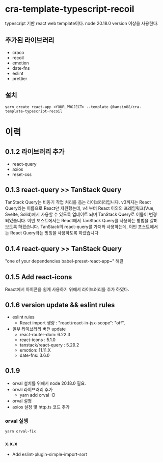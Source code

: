 # cra-template-typescript-recoil

typescript 기반 react web template이다.
node 20.18.0 version 이상을 사용한다.

## 추가된 라이브러리

- craco
- recoil
- emotion
- date-fns
- eslint
- prettier

## 설치

```
yarn create react-app <YOUR_PROJECT> --template @kansin88/cra-template-typescript-recoil
```

# 이력

## 0.1.2 라이브러리 추가

- react-query
- axios
- reset-css

## 0.1.3 react-query >> TanStack Query

TanStack Query는 비동기 작업 처리를 돕는 라이브러리입니다. v3까지는 React Query라는 이름으로 React만 지원했는데, v4 부터 React 이외의 프레임워크(Vue, Svelte, Solid)에서 사용할 수 있도록 업데이트 되며 TanStack Query로 이름이 변경되었습니다. 이번 포스트에서는 React에서 TanStack Query를 사용하는 방법을 살펴보도록 하겠습니다. TanStack의 react-query를 가져와 사용하는데, 이번 포스트에서는 React Query라는 명칭을 사용하도록 하겠습니다

## 0.1.4 react-query >> TanStack Query

"one of your dependencies babel-preset-react-app~" 해결

## 0.1.5 Add react-icons

React에서 아이콘을 쉽게 사용하기 위해서 라이브러리를 추가 하였다.

## 0.1.6 version update && eslint rules

- eslint rules
  - React import 생량 : "react/react-in-jsx-scope": "off",
- 일부 라이브러리 버전 update
  - react-router-dom: 6.22.3
  - react-icons : 5.1.0
  - tanstack/react-query : 5.29.2
  - emotion: 11.11.X
  - date-fns: 3.6.0

## 0.1.9

- orval 설치를 위해서 node 20.18.0 필요.
- orval 라이브러리 추가
  - yarn add orval -D
- orval 설정
- axios 설정 및 http.ts 코드 추가

### orval 실행

```
yarn orval-fix
```

### x.x.x

- Add eslint-plugin-simple-import-sort
